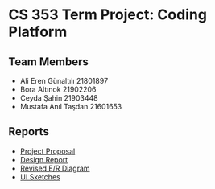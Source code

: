 # CS 353 Term Project: Coding Platform

## Team Members

- Ali Eren Günaltılı 21801897
- Bora Altınok 21902206
- Ceyda Şahin 21903448
- Mustafa Anıl Taşdan 21601653


## Reports

- [Project Proposal](https://raw.githubusercontent.com/ceydas/codeatrapton/gh-pages/Proposal.pdf)
- [Design Report](https://github.com/ceydas/codeatrapton/blob/gh-pages/CS353%20Design%20Report-1.pdf)
- [Revised E/R Diagram](https://raw.githubusercontent.com/ceydas/codeatrapton/gh-pages/er.png)
- [UI Sketches](https://github.com/ceydas/codeatrapton/blob/gh-pages/ui_sketch.pdf)
